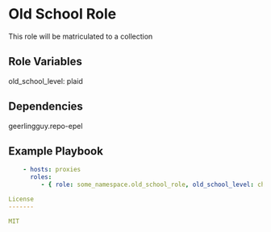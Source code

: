 Old School Role
=========

This role will be matriculated to a collection

Role Variables
--------------

old_school_level: plaid

Dependencies
------------

geerlingguy.repo-epel

Example Playbook
----------------

``` yaml
    - hosts: proxies
      roles:
         - { role: some_namespace.old_school_role, old_school_level: charlotte_hornets_starter_jacket }

License
-------

MIT

